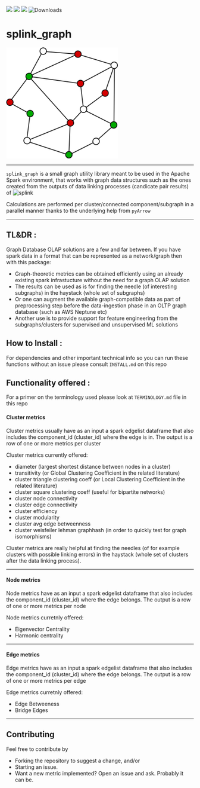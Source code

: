 
![](https://img.shields.io/badge/spark-%3E%3D2.4.x-orange) ![](https://img.shields.io/github/languages/top/moj-analytical-services/splink_graph) ![](https://img.shields.io/pypi/v/splink_graph) ![Downloads](https://pepy.tech/badge/splink-graph)

# splink_graph



![](https://github.com/moj-analytical-services/splink_graph/raw/master/notebooks/splink_graph300x297.png)

---


`splink_graph` is a small graph utility library meant to be used in the Apache Spark environment, that works with graph data structures 
such as the ones created from the outputs of data linking processes (candicate pair results) of ![splink](https://github.com/moj-analytical-services/splink) 

Calculations are performed per cluster/connected component/subgraph in a parallel manner thanks to the underlying help from `pyArrow`

---
## TL&DR :

Graph Database OLAP solutions are a few and far between. 
If you have spark data in a format that can be represented as a network/graph then with this package:

- Graph-theoretic metrics can be obtained efficiently using an already existing spark infrastucture without the need for a graph OLAP solution
- The results can be used as is for finding the needle (of interesting subgraphs) in the haystack (whole set of subgraphs)
- Or one can augment the available graph-compatible data as part of preprocessing step before the data-ingestion phase in an OLTP graph database (such as AWS Neptune etc) 
- Another use is to provide support for feature engineering from the subgraphs/clusters for supervised and unsupervised ML solutions

## How to Install : 
For dependencies and other important technical info so you can run these functions without an issue please consult
`INSTALL.md` on this repo
 
## Functionality offered :

For a primer on the terminology used please look at `TERMINOLOGY.md` file in this repo


####  Cluster metrics

Cluster metrics usually have as an input a spark edgelist dataframe that also includes the component_id (cluster_id) where the edge is in.
The output is a row of one or more metrics per cluster


Cluster metrics currently offered: 

- diameter (largest shortest distance between nodes in a cluster)
- transitivity (or Global Clustering Coefficient in the related literature)
- cluster triangle clustering coeff (or Local Clustering Coefficient in the related literature)
- cluster square clustering coeff (useful for bipartite networks)
- cluster node connectivity 
- cluster edge connectivity
- cluster efficiency
- cluster modularity
- cluster avg edge betweenness
- cluster weisfeiler lehman graphhash (in order to quickly test for graph isomorphisms)

Cluster metrics are really helpful at finding the needles (of for example clusters with possible linking errors) in the 
haystack (whole set of clusters after the data linking process).

---

####  Node metrics

Node metrics  have as an input a spark edgelist dataframe that also includes the component_id (cluster_id) where the edge belongs.
The output is a row of one or more metrics per node

Node metrics curretnly offered: 

- Eigenvector Centrality 
- Harmonic centrality

---

####  Edge metrics

Edge metrics  have as an input a spark edgelist dataframe that also includes the component_id (cluster_id) where the edge belongs.
The output is a row of one or more metrics per edge

Edge metrics curretnly offered: 

- Edge Betweeness
- Bridge Edges


---


## Contributing

Feel free to contribute by 

 * Forking the repository to suggest a change, and/or
 * Starting an issue.
 * Want a new metric implemented? Open an issue and ask. Probably it can be.
